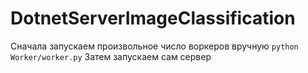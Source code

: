 # DotnetServerImageClassification

Сначала запускаем произвольное число воркеров вручную `python Worker/worker.py`
Затем запускаем сам сервер
